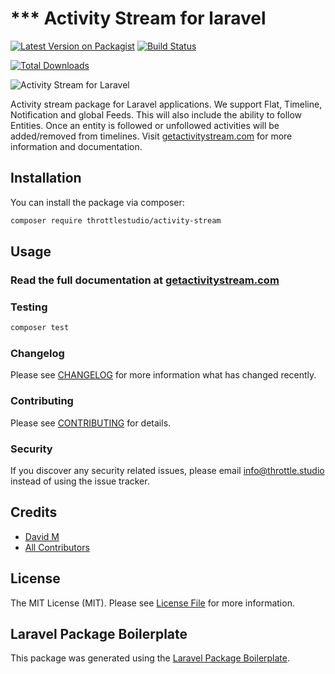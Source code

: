 # *** Activity Stream for laravel

[![Latest Version on Packagist](https://img.shields.io/packagist/v/throttlestudio/activity-stream.svg?style=flat-square)](https://packagist.org/packages/throttlestudio/activity-stream)
[![Build Status](https://img.shields.io/travis/throttlestudio/activity-stream/master.svg?style=flat-square)](https://travis-ci.com/throttlestudio/activity-stream)
<!-- [![Quality Score](https://img.shields.io/scrutinizer/g/throttlestudio/activity-stream.svg?style=flat-square)](https://scrutinizer-ci.com/g/throttlestudio/activity-stream) -->
[![Total Downloads](https://img.shields.io/packagist/dt/throttlestudio/activity-stream.svg?style=flat-square)](https://packagist.org/packages/throttlestudio/activity-stream)


![Activity Stream for Laravel](https://dev.getactivitystream.com/activity-stream-logo-color.svg)

Activity stream package for Laravel applications. We support Flat, Timeline, Notification and global Feeds. This will also include the ability to follow Entities. Once an entity is followed or unfollowed activities will be added/removed from timelines. Visit [getactivitystream.com](https://getactivitystream.com) for more information and documentation.

## Installation

You can install the package via composer:

```bash
composer require throttlestudio/activity-stream
```

## Usage

### Read the full documentation at **[getactivitystream.com](https://getactivitystream.com)**

### Testing

``` bash
composer test
```

### Changelog

Please see [CHANGELOG](CHANGELOG.md) for more information what has changed recently.

### Contributing

Please see [CONTRIBUTING](CONTRIBUTING.md) for details.

### Security

If you discover any security related issues, please email info@throttle.studio instead of using the issue tracker.

## Credits

- [David M](https://github.com/sicsol)
- [All Contributors](../../contributors)

## License

The MIT License (MIT). Please see [License File](LICENSE.md) for more information.

## Laravel Package Boilerplate

This package was generated using the [Laravel Package Boilerplate](https://laravelpackageboilerplate.com).

